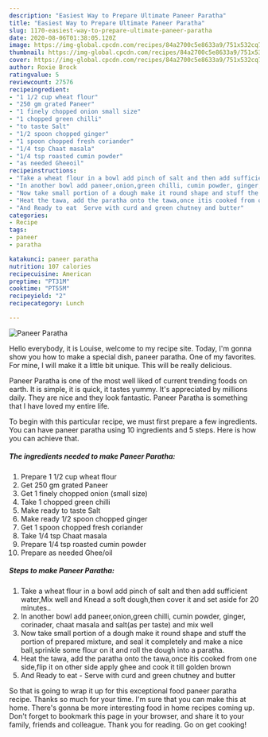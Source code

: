 ```yaml
---
description: "Easiest Way to Prepare Ultimate Paneer Paratha"
title: "Easiest Way to Prepare Ultimate Paneer Paratha"
slug: 1170-easiest-way-to-prepare-ultimate-paneer-paratha
date: 2020-08-06T01:38:05.120Z
image: https://img-global.cpcdn.com/recipes/84a2700c5e8633a9/751x532cq70/paneer-paratha-recipe-main-photo.jpg
thumbnail: https://img-global.cpcdn.com/recipes/84a2700c5e8633a9/751x532cq70/paneer-paratha-recipe-main-photo.jpg
cover: https://img-global.cpcdn.com/recipes/84a2700c5e8633a9/751x532cq70/paneer-paratha-recipe-main-photo.jpg
author: Roxie Brock
ratingvalue: 5
reviewcount: 27576
recipeingredient:
- "1 1/2 cup wheat flour"
- "250 gm grated Paneer"
- "1 finely chopped onion small size"
- "1 chopped green chilli"
- "to taste Salt"
- "1/2 spoon chopped ginger"
- "1 spoon chopped fresh coriander"
- "1/4 tsp Chaat masala"
- "1/4 tsp roasted cumin powder"
- "as needed Gheeoil"
recipeinstructions:
- "Take a wheat flour in a bowl add pinch of salt and then add sufficient water,Mix well and Knead a soft dough,then cover it and set aside for 20 minutes.."
- "In another bowl add paneer,onion,green chilli, cumin powder, ginger, corinader, chaat masala and salt(as per taste) and mix well"
- "Now take small portion of a dough make it round shape and stuff the portion of prepared mixture, and seal it completely and make a nice ball,sprinkle some flour on it and roll the dough into a paratha."
- "Heat the tawa, add the paratha onto the tawa,once itis cooked from one side,flip it on other side apply ghee and cook it till golden brown"
- "And Ready to eat  Serve with curd and green chutney and butter"
categories:
- Recipe
tags:
- paneer
- paratha

katakunci: paneer paratha 
nutrition: 107 calories
recipecuisine: American
preptime: "PT31M"
cooktime: "PT55M"
recipeyield: "2"
recipecategory: Lunch

---
```



![Paneer Paratha](https://img-global.cpcdn.com/recipes/84a2700c5e8633a9/751x532cq70/paneer-paratha-recipe-main-photo.jpg)

Hello everybody, it is Louise, welcome to my recipe site. Today, I'm gonna show you how to make a special dish, paneer paratha. One of my favorites. For mine, I will make it a little bit unique. This will be really delicious.

Paneer Paratha is one of the most well liked of current trending foods on earth. It is simple, it is quick, it tastes yummy. It's appreciated by millions daily. They are nice and they look fantastic. Paneer Paratha is something that I have loved my entire life.




To begin with this particular recipe, we must first prepare a few ingredients. You can have paneer paratha using 10 ingredients and 5 steps. Here is how you can achieve that.

<!--inarticleads1-->

##### The ingredients needed to make Paneer Paratha:

1. Prepare 1 1/2 cup wheat flour
1. Get 250 gm grated Paneer
1. Get 1 finely chopped onion (small size)
1. Take 1 chopped green chilli
1. Make ready to taste Salt
1. Make ready 1/2 spoon chopped ginger
1. Get 1 spoon chopped fresh coriander
1. Take 1/4 tsp Chaat masala
1. Prepare 1/4 tsp roasted cumin powder
1. Prepare as needed Ghee/oil




<!--inarticleads2-->

##### Steps to make Paneer Paratha:

1. Take a wheat flour in a bowl add pinch of salt and then add sufficient water,Mix well and Knead a soft dough,then cover it and set aside for 20 minutes..
1. In another bowl add paneer,onion,green chilli, cumin powder, ginger, corinader, chaat masala and salt(as per taste) and mix well
1. Now take small portion of a dough make it round shape and stuff the portion of prepared mixture, and seal it completely and make a nice ball,sprinkle some flour on it and roll the dough into a paratha.
1. Heat the tawa, add the paratha onto the tawa,once itis cooked from one side,flip it on other side apply ghee and cook it till golden brown
1. And Ready to eat  - Serve with curd and green chutney and butter




So that is going to wrap it up for this exceptional food paneer paratha recipe. Thanks so much for your time. I'm sure that you can make this at home. There's gonna be more interesting food in home recipes coming up. Don't forget to bookmark this page in your browser, and share it to your family, friends and colleague. Thank you for reading. Go on get cooking!
